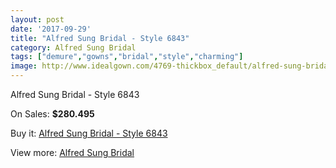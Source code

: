 ```yaml
---
layout: post
date: '2017-09-29'
title: "Alfred Sung Bridal - Style 6843"
category: Alfred Sung Bridal
tags: ["demure","gowns","bridal","style","charming"]
image: http://www.idealgown.com/4769-thickbox_default/alfred-sung-bridal-style-6843.jpg
---
```

Alfred Sung Bridal - Style 6843

On Sales: **$280.495**
<a href="https://www.idealgown.com/en/alfred-sung-bridal/2148-alfred-sung-bridal-style-6843.html"><amp-img layout="responsive" width="600" height="600" src="//www.idealgown.com/4769-thickbox_default/alfred-sung-bridal-style-6843.jpg" alt="Alfred Sung Bridal - Style 6843 0" /></a>
<a href="https://www.idealgown.com/en/alfred-sung-bridal/2148-alfred-sung-bridal-style-6843.html"><amp-img layout="responsive" width="600" height="600" src="//www.idealgown.com/4770-thickbox_default/alfred-sung-bridal-style-6843.jpg" alt="Alfred Sung Bridal - Style 6843 1" /></a>

Buy it: [Alfred Sung Bridal - Style 6843](https://www.idealgown.com/en/alfred-sung-bridal/2148-alfred-sung-bridal-style-6843.html "Alfred Sung Bridal - Style 6843")

View more: [Alfred Sung Bridal](https://www.idealgown.com/en/30-alfred-sung-bridal "Alfred Sung Bridal")
